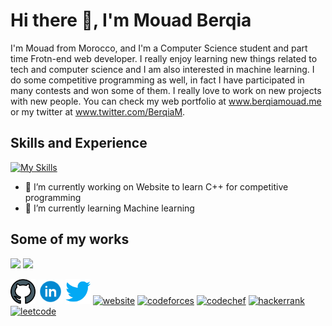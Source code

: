 # Hi there 👋, I'm Mouad Berqia

I'm Mouad from Morocco, and I'm a Computer Science student and part time Frotn-end web developer. I really enjoy learning new things related to tech and computer science and I am also interested in machine learning. I do some competitive programming as well, in fact I have participated in many contests and won some of them. I really love to work on new projects with new people. You can check my web portfolio at www.berqiamouad.me or my twitter at www.twitter.com/BerqiaM.


## Skills and Experience
[![My Skills](https://skills.thijs.gg/icons?i=cpp,python,js,html,css)](https://skills.thijs.gg)


- 🔭 I’m currently working on Website to learn C++ for competitive programming 
- 🌱 I’m currently learning Machine learning 

## Some of my works
<img src="https://github.com/BerqiaMouad/BerqiaMouad/blob/main/mywebsitegif.gif" width="300" />
<img src="https://github.com/BerqiaMouad/BerqiaMouad/blob/main/fsrcpclubgif.gif" width="300" />


[<img src='https://github.com/BerqiaMouad/BerqiaMouad/blob/main/github.png' alt='github' height='40'>](https://github.com/BerqiaMouad)  [<img src='https://github.com/BerqiaMouad/BerqiaMouad/blob/main/linkedinicon.gif' alt='linkedin' height='40'>](https://www.linkedin.com/in/berqiamouad/)  [<img src='https://github.com/BerqiaMouad/BerqiaMouad/blob/main/twitter.png' alt='twitter' height='40'>](https://twitter.com/BerqiaM)  [<img src='https://cdn.jsdelivr.net/npm/simple-icons@3.0.1/icons/icloud.svg' alt='website' height='40'>](https://www.berqiamouad.me/)  [<img src='https://cdn.jsdelivr.net/npm/simple-icons@3.0.1/icons/codeforces.svg' alt='codeforces' height='40'>](https://codeforces.com/profile/berqiamouad)  [<img src='https://cdn.jsdelivr.net/npm/simple-icons@3.0.1/icons/codechef.svg' alt='codechef' height='40'>](https://www.codechef.com/users/berqiamouad)  [<img src='https://cdn.jsdelivr.net/npm/simple-icons@3.0.1/icons/hackerrank.svg' alt='hackerrank' height='40'>](https://www.hackerrank.com/berqiamouad)  [<img src='https://cdn.jsdelivr.net/npm/simple-icons@3.0.1/icons/leetcode.svg' alt='leetcode' height='40'>](https://leetcode.com/berqiamouad/)  

